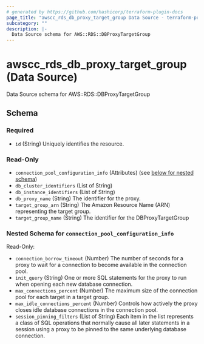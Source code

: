 ```yaml
---
# generated by https://github.com/hashicorp/terraform-plugin-docs
page_title: "awscc_rds_db_proxy_target_group Data Source - terraform-provider-awscc"
subcategory: ""
description: |-
  Data Source schema for AWS::RDS::DBProxyTargetGroup
---
```


# awscc_rds_db_proxy_target_group (Data Source)

Data Source schema for AWS::RDS::DBProxyTargetGroup



<!-- schema generated by tfplugindocs -->
## Schema

### Required

- `id` (String) Uniquely identifies the resource.

### Read-Only

- `connection_pool_configuration_info` (Attributes) (see [below for nested schema](#nestedatt--connection_pool_configuration_info))
- `db_cluster_identifiers` (List of String)
- `db_instance_identifiers` (List of String)
- `db_proxy_name` (String) The identifier for the proxy.
- `target_group_arn` (String) The Amazon Resource Name (ARN) representing the target group.
- `target_group_name` (String) The identifier for the DBProxyTargetGroup

<a id="nestedatt--connection_pool_configuration_info"></a>
### Nested Schema for `connection_pool_configuration_info`

Read-Only:

- `connection_borrow_timeout` (Number) The number of seconds for a proxy to wait for a connection to become available in the connection pool.
- `init_query` (String) One or more SQL statements for the proxy to run when opening each new database connection.
- `max_connections_percent` (Number) The maximum size of the connection pool for each target in a target group.
- `max_idle_connections_percent` (Number) Controls how actively the proxy closes idle database connections in the connection pool.
- `session_pinning_filters` (List of String) Each item in the list represents a class of SQL operations that normally cause all later statements in a session using a proxy to be pinned to the same underlying database connection.


